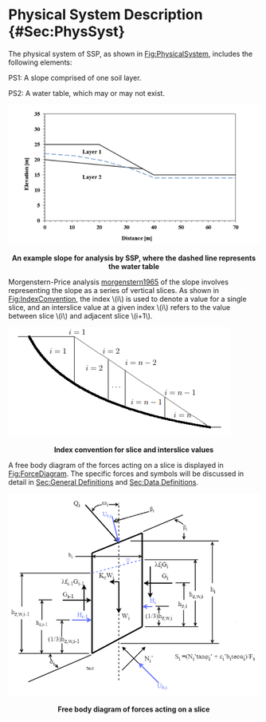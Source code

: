 # Physical System Description {#Sec:PhysSyst}

The physical system of SSP, as shown in [Fig:PhysicalSystem](./SecPhysSyst.md#Figure:PhysicalSystem), includes the following elements:

PS1: A slope comprised of one soil layer.

PS2: A water table, which may or may not exist.


<div id="Figure:PhysicalSystem"></div>

![An example slope for analysis by SSP, where the dashed line represents the water table](../../../../../datafiles/ssp/PhysSyst.png)
**<p align="center">An example slope for analysis by SSP, where the dashed line represents the water table</p>**

Morgenstern-Price analysis [morgenstern1965](./SecReferences.md#morgenstern1965) of the slope involves representing the slope as a series of vertical slices. As shown in [Fig:IndexConvention](./SecPhysSyst.md#Figure:IndexConvention), the index \\(i\\) is used to denote a value for a single slice, and an interslice value at a given index \\(i\\) refers to the value between slice \\(i\\) and adjacent slice \\(i+1\\).

<div id="Figure:IndexConvention"></div>

![Index convention for slice and interslice values](../../../../../datafiles/ssp/IndexConvention.png)
**<p align="center">Index convention for slice and interslice values</p>**

A free body diagram of the forces acting on a slice is displayed in [Fig:ForceDiagram](./SecPhysSyst.md#Figure:ForceDiagram). The specific forces and symbols will be discussed in detail in [Sec:General Definitions](./SecGDs.md#Sec:GDs) and [Sec:Data Definitions](./SecDDs.md#Sec:DDs).

<div id="Figure:ForceDiagram"></div>

![Free body diagram of forces acting on a slice](../../../../../datafiles/ssp/ForceDiagram.png)
**<p align="center">Free body diagram of forces acting on a slice</p>**

